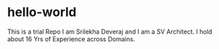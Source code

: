 # hello-world
This is a trial Repo
I am Srilekha Deveraj and I am a SV Architect.
I hold about 16 Yrs of Experience across Domains.
